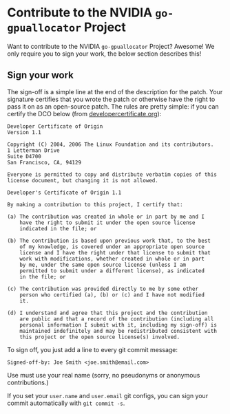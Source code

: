 # Contribute to the NVIDIA `go-gpuallocator` Project

Want to contribute to the NVIDIA `go-gpuallocator` Project? Awesome!
We only require you to sign your work, the below section describes this!

## Sign your work

The sign-off is a simple line at the end of the description for the patch. Your
signature certifies that you wrote the patch or otherwise have the right to pass
it on as an open-source patch. The rules are pretty simple: if you can certify
the DCO below (from [developercertificate.org](http://developercertificate.org/)):

```
Developer Certificate of Origin
Version 1.1

Copyright (C) 2004, 2006 The Linux Foundation and its contributors.
1 Letterman Drive
Suite D4700
San Francisco, CA, 94129

Everyone is permitted to copy and distribute verbatim copies of this
license document, but changing it is not allowed.

Developer's Certificate of Origin 1.1

By making a contribution to this project, I certify that:

(a) The contribution was created in whole or in part by me and I
    have the right to submit it under the open source license
    indicated in the file; or

(b) The contribution is based upon previous work that, to the best
    of my knowledge, is covered under an appropriate open source
    license and I have the right under that license to submit that
    work with modifications, whether created in whole or in part
    by me, under the same open source license (unless I am
    permitted to submit under a different license), as indicated
    in the file; or

(c) The contribution was provided directly to me by some other
    person who certified (a), (b) or (c) and I have not modified
    it.

(d) I understand and agree that this project and the contribution
    are public and that a record of the contribution (including all
    personal information I submit with it, including my sign-off) is
    maintained indefinitely and may be redistributed consistent with
    this project or the open source license(s) involved.
```

To sign off, you just add a line to every git commit message:

    Signed-off-by: Joe Smith <joe.smith@email.com>

Use must use your real name (sorry, no pseudonyms or anonymous contributions.)

If you set your `user.name` and `user.email` git configs, you can sign your
commit automatically with `git commit -s`.
